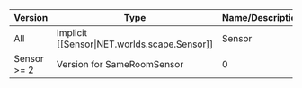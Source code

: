 | Version | Type | Name/Description |
| --- | --- | --- |
| All | Implicit [[Sensor\|NET.worlds.scape.Sensor]] | Sensor |
| Sensor >= 2 | Version for SameRoomSensor | 0 |
